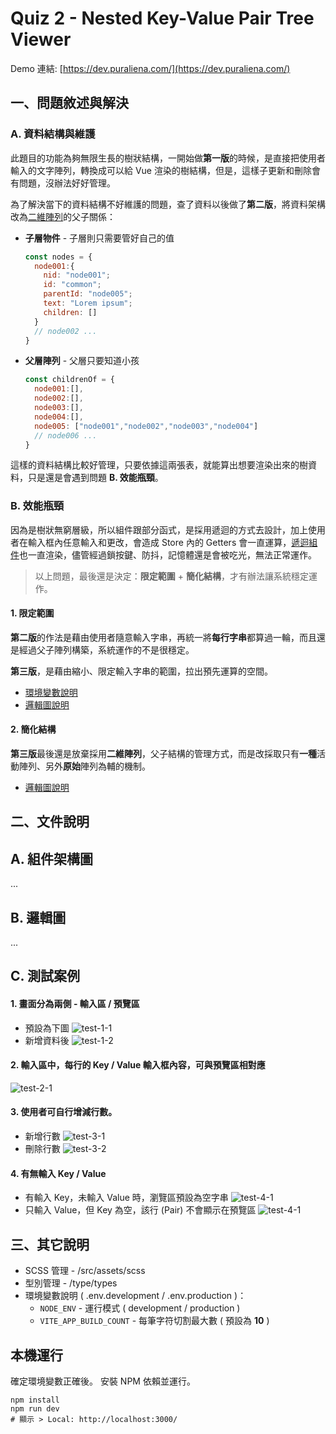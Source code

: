 # Quiz 2 - Nested Key-Value Pair Tree Viewer

Demo 連結: [https://dev.puraliena.com/](https://dev.puraliena.com/)


## 一、問題敘述與解決

### A. 資料結構與維護

此題目的功能為夠無限生長的樹狀結構，一開始做**第一版**的時候，是直接把使用者輸入的文字陣列，轉換成可以給 Vue 渲染的樹結構，但是，這樣子更新和刪除會有問題，沒辦法好好管理。<p>

為了解決當下的資料結構不好維護的問題，查了資料以後做了**第二版**，將資料架構改為[二維陣列](https://raw.githubusercontent.com/a131381568/frontend-cool-quiz/main/quiz-two/doc/tree-architecture.jpg)的父子關係：

- **子層物件** - 子層則只需要管好自己的值
  ``` javascript 
  const nodes = {
    node001:{
      nid: "node001";
      id: "common";
      parentId: "node005";
      text: "Lorem ipsum";
      children: []
    }
    // node002 ...
  }
  ```

- **父層陣列** - 父層只要知道小孩
  ``` javascript 
  const childrenOf = {
    node001:[],
    node002:[],
    node003:[],
    node004:[],
    node005: ["node001","node002","node003","node004"]
    // node006 ... 
  }
  ```

這樣的資料結構比較好管理，只要依據這兩張表，就能算出想要渲染出來的樹資料，只是還是會遇到問題 **B. 效能瓶頸**。




### B. 效能瓶頸

因為是樹狀無窮層級，所以組件跟部分函式，是採用遞迴的方式去設計，加上使用者在輸入框內任意輸入和更改，會造成 Store 內的 Getters 會一直運算，[遞迴組件](https://raw.githubusercontent.com/a131381568/frontend-cool-quiz/main/quiz-two/doc/tree-architecture.jpg)也一直渲染，儘管經過鎖按鍵、防抖，記憶體還是會被吃光，無法正常運作。<p>

> 以上問題，最後還是決定：__限定範圍__ + **簡化結構**，才有辦法讓系統穩定運作。

#### 1. 限定範圍

**第二版**的作法是藉由使用者隨意輸入字串，再統一將**每行字串**都算過一輪，而且還是經過父子陣列構築，系統運作的不是很穩定。<p>

**第三版**，是藉由縮小、限定輸入字串的範圍，拉出預先運算的空間。
- [環境變數說明](https://github.com/a131381568/frontend-cool-quiz/tree/main/quiz-two#%E4%B8%89%E5%85%B6%E5%AE%83%E8%AA%AA%E6%98%8E)
- [邏輯圖說明](https://###)

#### 2. 簡化結構

**第三版**最後還是放棄採用**二維陣列**，父子結構的管理方式，而是改採取只有**一種**活動陣列、另外**原始**陣列為輔的機制。

- [邏輯圖說明](https://###)


## 二、文件說明

## A. 組件架構圖
...

## B. 邏輯圖
...



## C. 測試案例

#### 1. 畫面分為兩側 - 輸入區 / 預覽區

- 預設為下圖
  ![test-1-1](https://raw.githubusercontent.com/a131381568/frontend-cool-quiz/main/quiz-two/doc/test2/test-1-1.jpg)
- 新增資料後
  ![test-1-2](https://raw.githubusercontent.com/a131381568/frontend-cool-quiz/main/quiz-two/doc/test2/test-1-2.jpg)


#### 2. 輸入區中，每行的 Key / Value 輸入框內容，可與預覽區相對應

![test-2-1](https://raw.githubusercontent.com/a131381568/frontend-cool-quiz/main/quiz-two/doc/test2/test-2-1.jpg)


#### 3. 使用者可自行增減行數。
- 新增行數
  ![test-3-1](https://raw.githubusercontent.com/a131381568/frontend-cool-quiz/main/quiz-two/doc/test2/test-3-1.jpg)
- 刪除行數
  ![test-3-2](https://raw.githubusercontent.com/a131381568/frontend-cool-quiz/main/quiz-two/doc/test2/test-3-2.jpg)


#### 4. 有無輸入 Key / Value

- 有輸入 Key，未輸入 Value 時，瀏覽區預設為空字串
  ![test-4-1](https://raw.githubusercontent.com/a131381568/frontend-cool-quiz/main/quiz-two/doc/test2/test-4-1.jpg)
- 只輸入 Value，但 Key 為空，該行 (Pair) 不會顯示在預覽區
  ![test-4-1](https://raw.githubusercontent.com/a131381568/frontend-cool-quiz/main/quiz-two/doc/test2/test-4-2.jpg)


## 三、其它說明

- SCSS 管理 - /src/assets/scss
- 型別管理 - /type/types
- 環境變數說明 ( .env.development / .env.production )：
  - `NODE_ENV` - 運行模式 ( development / production ) 
  - `VITE_APP_BUILD_COUNT` - 每筆字符切割最大數 ( 預設為 **10** )

## 本機運行
確定環境變數正確後。
安裝 NPM 依賴並運行。
```shell
npm install
npm run dev
# 顯示 > Local: http://localhost:3000/
```
